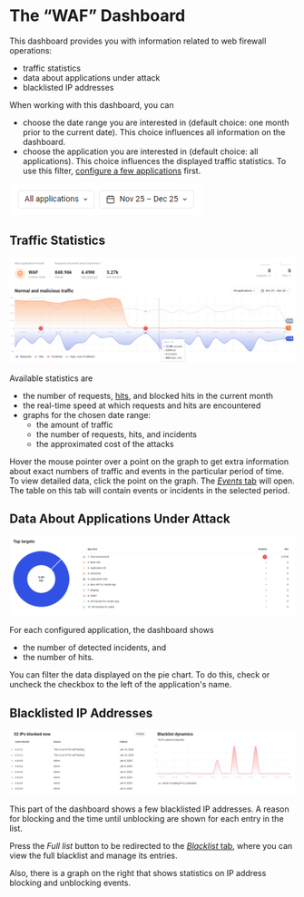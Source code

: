 [img-dashboard-options]:    ../../../../images/en/user-guides/cloud-ui/dashboard/waf-dashboard-options.png
[img-traffic-stats]:        ../../../../images/en/user-guides/cloud-ui/dashboard/waf-traffic-stats.png
[img-attacks-stats]:        ../../../../images/en/user-guides/cloud-ui/dashboard/waf-attacks-stats.png
[img-blacklist-stats]:      ../../../../images/en/user-guides/cloud-ui/dashboard/waf-blacklist-stats.png

[doc-setup-app]:            ../settings/applications.md
[doc-events-tab]:           ../events/check-attack.md
[doc-blacklist-tab]:        ../blacklist/blacklist.md

[gl-hit]:                   ../../../glossary-en.md#hit


#   The “WAF” Dashboard

This dashboard provides you with information related to web firewall operations:
*   traffic statistics
*   data about applications under attack
*   blacklisted IP addresses

When working with this dashboard, you can
*   choose the date range you are interested in (default choice: one month prior to the current date). This choice influences all information on the dashboard.
*   choose the application you are interested in (default choice: all applications). This choice influences the displayed traffic statistics. To use this filter, [configure a few applications][doc-setup-app] first.

![Available options][img-dashboard-options]


##  Traffic Statistics

![Traffic statistics][img-traffic-stats]

Available statistics are
*   the number of requests, [hits][gl-hit], and blocked hits in the current month
*   the real-time speed at which requests and hits are encountered
*   graphs for the chosen date range:
    *   the amount of traffic
    *   the number of requests, hits, and incidents
    *   the approximated cost of the attacks
    
Hover the mouse pointer over a point on the graph to get extra information about exact numbers of traffic and events in the particular period of time. To view detailed data, click the point on the graph. The [*Events* tab][doc-events-tab] will open. The table on this tab will contain events or incidents in the selected period.


##  Data About Applications Under Attack

![Data about applications under attack][img-attacks-stats]

For each configured application, the dashboard shows
*   the number of detected incidents, and
*   the number of hits.

You can filter the data displayed on the pie chart. To do this, check or uncheck the checkbox to the left of the application's name. 


##  Blacklisted IP Addresses

![Blacklisted IP addresses][img-blacklist-stats]

This part of the dashboard shows a few blacklisted IP addresses. A reason for blocking and the time until unblocking are shown for each entry in the list.

Press the *Full list* button to be redirected to the [*Blacklist* tab][doc-blacklist-tab], where you can view the full blacklist and manage its entries.

Also, there is a graph on the right that shows statistics on IP address blocking and unblocking events.


